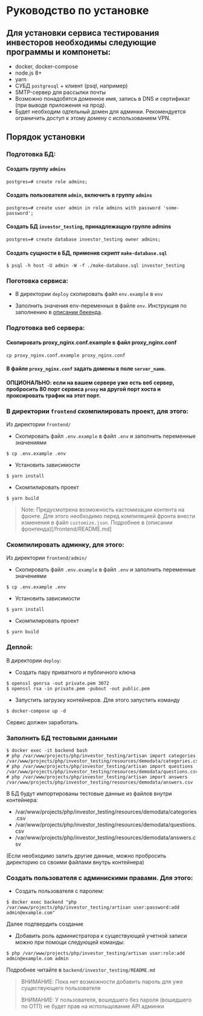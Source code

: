 # Руководство по установке

## Для установки сервиса тестирования инвесторов необходимы следующие программы и компонеты:

- docker, docker-compose
- node.js 8+
- yarn
- СУБД `postgresql` + клиент (psql, например)
- SMTP-сервер для рассылки почты
- Возможно понадобятся доменное имя, запись в DNS и сертификат (при выводе приложения на прод).
- Будет необходим одтельный домен для админки. Рекомендуется ограничить доступ к этому домену с использованием VPN. 

## Порядок установки

### Подготовка БД:

#### Создать группу `admins`

```
postgres=# create role admins;
```

#### Создать пользователя `admin`, включить в группу `admins`

```
postgres=# create user admin in role admins with password 'some-password';
```

#### Создать БД `investor_testing`, принадлежащую группе admins

```
postgres=# create database investor_testing owner admins;
```

#### Создать сущности в БД, применив скрипт `make-database.sql`

```
$ psql -h host -U admin -W -f ./make-database.sql investor_testing
```

### Поготовка сервиса:

- В директории `deploy` скопировать файл `env.example` в `env`

- Заполнить значения env-переменных в файле `env`. Инструкция по заполнению в [описании бекенда](/../backend/investor_testing/README.md]).

### Подготовка веб сервера:

#### Скопировать proxy_nginx.conf.example в файл proxy_nginx.conf

```
cp proxy_nginx.conf.example proxy_nginx.conf 
```

#### В файле `proxy_nginx.conf` задать домены в поле `server_name`.

#### ОПЦИОНАЛЬНО: если на вашем сервере уже есть веб сервер, пробросить 80 порт сервиса `proxy` на другой порт хоста и проксировать трафик на этот порт.

### В директории `frontend` скомпилировать проект, для этого:

Из директории `frontend/`

-  Скопировать файл `.env.example` в файл `.env` и заполнить переменные значениями

```
$ cp .env.example .env
```

- Установить зависимости

```
$ yarn install
```

- Скомпилировать проект

```
$ yarn build
```

> Note: Предусмотрена возможность кастомизации контента на фронте. Для этого необходимо перед компиляцией фронта внести изменения в файл `customize.json`. Подробнее в (описании фронтенда)[/frontend/README.md]

### Скомпилировать админку, для этого:

Из директории `frontend/admin/`

-  Скопировать файл `.env.example` в файл `.env` и заполнить переменные значениями

```
$ cp .env.example .env
```

- Установить зависимости

```
$ yarn install
```

- Скомпилировать проект

```
$ yarn build
```

### Деплой:

В директории `deploy`:

- Создать пару приватного и публичного ключа

```
$ openssl genrsa -out private.pem 3072
$ openssl rsa -in private.pem -pubout -out public.pem
```

- Запустить загрузку контейнеров. Для этого запустить команду

```
$ docker-compose up -d
```

Сервис должен заработать.

### Заполнить БД тестовыми данными

```
$ docker exec -it backend bash
# php /var/www/projects/php/investor_testing/artisan import categories /var/www/projects/php/investor_testing/resources/demodata/categories.csv
# php /var/www/projects/php/investor_testing/artisan import questions /var/www/projects/php/investor_testing/resources/demodata/questions.csv
# php /var/www/projects/php/investor_testing/artisan import answers /var/www/projects/php/investor_testing/resources/demodata/answers.csv
```

В БД будут импортированы тестовые данные из файлов внутри контейнера:

- /var/www/projects/php/investor_testing/resources/demodata/categories.csv
- /var/www/projects/php/investor_testing/resources/demodata/questions.csv
- /var/www/projects/php/investor_testing/resources/demodata/answers.csv

(Если необходимо залить другие данные, можно пробросить директорию со своими файлами внутрь контейнера)

### Создать пользователя с админискими правами. Для этого:

- Создать пользователя с паролем:

```
$ docker exec backend "php /var/www/projects/php/investor_testing/artisan user:password:add admin@example.com"
```

Далее подтвердить создание

- Добавить роль администратора к существующей учетной записи можно при помощи следующей команды:

```
$ php /var/www/projects/php/investor_testing/artisan user:role:add admin@example.com admin
```

Подробнее читайте в `backend/investor_testing/README.md`

> ВНИМАНИЕ: Пока нет возможности добавить пароль для уже существующего пользователя
> 
> ВНИМАНИЕ: У пользователя, вошедшего без пароля (вошедшего по ОТП) не будет прав на испольщование API админки


